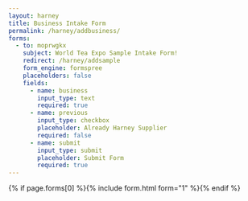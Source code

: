```yaml
---
layout: harney
title: Business Intake Form
permalink: /harney/addbusiness/
forms:
  - to: moprwgkx
    subject: World Tea Expo Sample Intake Form!
    redirect: /harney/addsample
    form_engine: formspree
    placeholders: false
    fields: 
      - name: business
        input_type: text
        required: true
      - name: previous
        input_type: checkbox
        placeholder: Already Harney Supplier
        required: false
      - name: submit
        input_type: submit
        placeholder: Submit Form
        required: true
---
```



<div id="form-wrapper">
	

  {% if page.forms[0] %}{% include form.html form="1" %}{% endif %}





